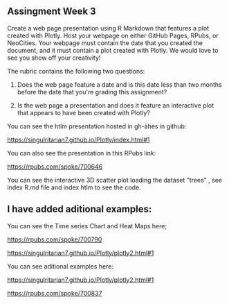 ## Assingment Week 3

Create a web page presentation using R Markdown that features a plot created with Plotly. Host your webpage on either GitHub Pages, RPubs, or NeoCities. Your webpage must contain the date that you created the document, and it must contain a plot created with Plotly. We would love to see you show off your creativity!

The rubric contains the following two questions:

1. Does the web page feature a date and is this date less than two months before the date that you're grading this assignment?

2. Is the web page a presentation and does it feature an interactive plot that appears to have been created with Plotly?

You can see the htlm presentation hosted in gh-àhes in github:

<https://singulritarian7.github.io/Plotly/index.html#1>

You can also see the presentation in this RPubs link:

<https://rpubs.com/spoke/700646>

You can see the interactive 3D scatter plot loading the dataset "trees" , see index R.md file and index htlm to see the code.

## I have added aditional examples:

You can see the Time series Chart and Heat Maps here;

<https://rpubs.com/spoke/700790>

<https://singulritarian7.github.io/Plotly/plotly2.html#1>

You can see aditional examples here:

<https://singulritarian7.github.io/Plotly/plotly2.html#1>

<https://rpubs.com/spoke/700837>
